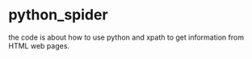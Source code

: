 # python_spider
the code is about how to use python and xpath to get information from HTML web pages.

